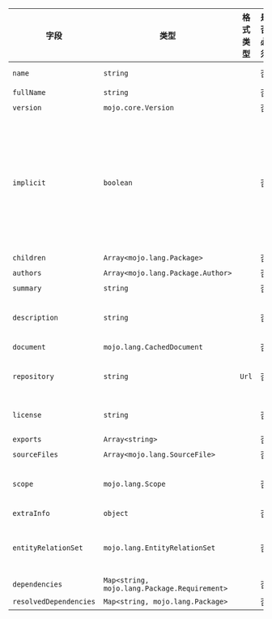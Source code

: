 | 字段 | 类型 | 格式类型 | 是否必须 | 默认值 | 说明 |
|---|---|---|---|---|---|
| `name` | `string` |  | 否 |  | package name |
| `fullName` | `string` |  | 否 |  |  |
| `version` | `mojo.core.Version` |  | 否 |  |  |
| `implicit` | `boolean` |  | 否 |  | Whether the Package represents something directly written in source orit was implicitly generated by the parser. |
| `children` | `Array<mojo.lang.Package>` |  | 否 |  |  |
| `authors` | `Array<mojo.lang.Package.Author>` |  | 否 |  |
| `summary` | `string` |  | 否 |  |
| `description` | `string` |  | 否 |  | A description of the package. |
| `document` | `mojo.lang.CachedDocument` |  | 否 |  |  |
| `repository` | `string` | `Url` | 否 |  | URL of the package source repository. |
| `license` | `string` |  | 否 |  | The package license. |
| `exports` | `Array<string>` |  | 否 |  |  |
| `sourceFiles` | `Array<mojo.lang.SourceFile>` |  | 否 |  |  |
| `scope` | `mojo.lang.Scope` |  | 否 |  | package scope across all files |
| `extraInfo` | `object` |  | 否 |  |
| `entityRelationSet` | `mojo.lang.EntityRelationSet` |  | 否 |  | entity relations analysis in the package |
| `dependencies` | `Map<string, mojo.lang.Package.Requirement>` |  | 否 |  |  |
| `resolvedDependencies` | `Map<string, mojo.lang.Package>` |  | 否 |  |  |
